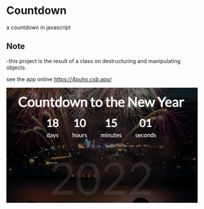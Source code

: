 # Countdown
a countdown in javascript

## Note
-this project is the result of a class on destructuring and manipulating objects.

see the app online
https://4puho.csb.app/

![alt text](https://github.com/i-Lucas/Countdown/blob/main/img/1.png)
